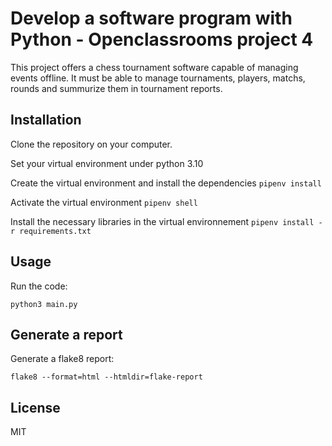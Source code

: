 # Develop a software program with Python - Openclassrooms project 4

This project offers a chess tournament software capable of managing events offline.
It must be able to manage tournaments, players, matchs, rounds and summurize them in tournament reports.

## Installation

Clone the repository on your computer.

Set your virtual environment under python 3.10

Create the virtual environment and install the dependencies
`pipenv install` 

Activate the virtual environment
`pipenv shell`

Install the necessary libraries in the virtual environnement
`pipenv install -r requirements.txt`


## Usage

Run the code:

`python3 main.py`

## Generate a report

Generate a flake8 report:

`flake8 --format=html --htmldir=flake-report`

## License

MIT